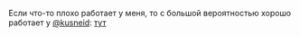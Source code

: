 Если что-то плохо работает у меня, то с большой вероятностью хорошо работает у [@kusneid](https://github.com/kusneid): [тут](https://github.com/kusneid/labs)
